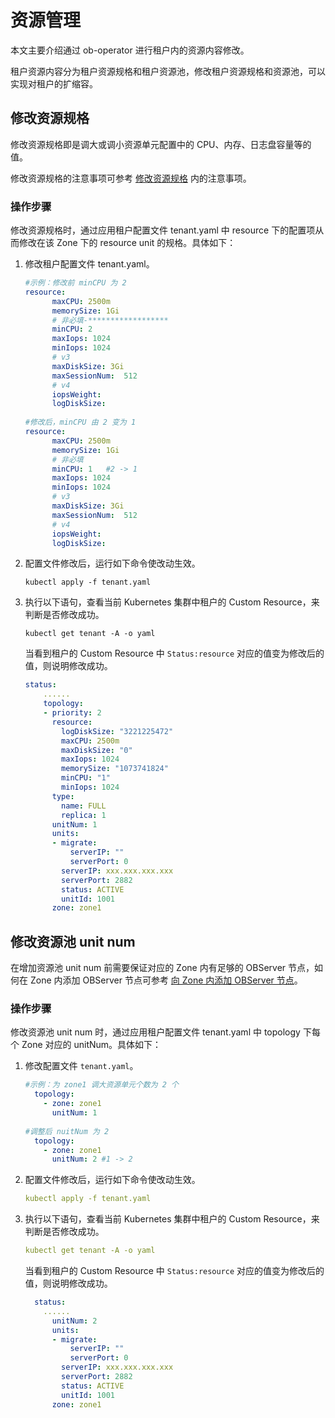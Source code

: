 # 资源管理

本文主要介绍通过 ob-operator 进行租户内的资源内容修改。

租户资源内容分为租户资源规格和租户资源池，修改租户资源规格和资源池，可以实现对租户的扩缩容。

## 修改资源规格

修改资源规格即是调大或调小资源单元配置中的 CPU、内存、日志盘容量等的值。

修改资源规格的注意事项可参考 [修改资源规格](../../../../../../600.manage/200.tenant-management/600.common-tenant-operations/1600.resource-specification-management/200.modify-the-configuration-of-a-resource-unit.md) 内的注意事项。

### 操作步骤

修改资源规格时，通过应用租户配置文件 tenant.yaml 中 resource 下的配置项从而修改在该 Zone 下的 resource unit 的规格。具体如下：

1. 修改租户配置文件 tenant.yaml。

    ```yaml
    #示例：修改前 minCPU 为 2
    resource:
          maxCPU: 2500m
          memorySize: 1Gi
          # 非必填-******************
          minCPU: 2   
          maxIops: 1024
          minIops: 1024
          # v3
          maxDiskSize: 3Gi
          maxSessionNum:  512
          # v4
          iopsWeight:
          logDiskSize: 
          
    #修改后，minCPU 由 2 变为 1
    resource:
          maxCPU: 2500m
          memorySize: 1Gi
          # 非必填
          minCPU: 1   #2 -> 1
          maxIops: 1024
          minIops: 1024
          # v3
          maxDiskSize: 3Gi
          maxSessionNum:  512
          # v4
          iopsWeight:
          logDiskSize: 
    ```

2. 配置文件修改后，运行如下命令使改动生效。

    ```shell
    kubectl apply -f tenant.yaml
    ```

3. 执行以下语句，查看当前 Kubernetes 集群中租户的 Custom Resource，来判断是否修改成功。

    ```shell
    kubectl get tenant -A -o yaml
    ```

    当看到租户的 Custom Resource 中 `Status:resource` 对应的值变为修改后的值，则说明修改成功。

    ```yaml
    status:
        ......
        topology:
        - priority: 2
          resource:
            logDiskSize: "3221225472"
            maxCPU: 2500m
            maxDiskSize: "0"
            maxIops: 1024
            memorySize: "1073741824"
            minCPU: "1"
            minIops: 1024
          type:
            name: FULL
            replica: 1
          unitNum: 1
          units:
          - migrate:
              serverIP: ""
              serverPort: 0
            serverIP: xxx.xxx.xxx.xxx
            serverPort: 2882
            status: ACTIVE
            unitId: 1001
          zone: zone1
    ```

## 修改资源池 unit num

在增加资源池 unit num 前需要保证对应的 Zone 内有足够的 OBServer 节点，如何在 Zone 内添加 OBServer 节点可参考 [向 Zone 内添加 OBServer 节点](../../100.cluster-management-of-ob-operator/200.cluster-scale-out-of-ob-operator/200.add-an-observer-nodes-to-the-zone-of-ob-operator.md)。

### 操作步骤

修改资源池 unit num 时，通过应用租户配置文件 tenant.yaml 中 topology 下每个 Zone 对应的 unitNum。具体如下：

1. 修改配置文件 `tenant.yaml`。

    ```yaml
    #示例：为 zone1 调大资源单元个数为 2 个
      topology:
        - zone: zone1
          unitNum: 1
          
    #调整后 nuitNum 为 2
      topology:
        - zone: zone1
          unitNum: 2 #1 -> 2
    ```

2. 配置文件修改后，运行如下命令使改动生效。

    ```yaml
    kubectl apply -f tenant.yaml
    ```

3. 执行以下语句，查看当前 Kubernetes 集群中租户的 Custom Resource，来判断是否修改成功。

    ```yaml
    kubectl get tenant -A -o yaml
    ```

    当看到租户的 Custom Resource 中 `Status:resource` 对应的值变为修改后的值，则说明修改成功。

    ```yaml
      status:
        ......
          unitNum: 2
          units:
          - migrate:
              serverIP: ""
              serverPort: 0
            serverIP: xxx.xxx.xxx.xxx
            serverPort: 2882
            status: ACTIVE
            unitId: 1001
          zone: zone1
    ```
